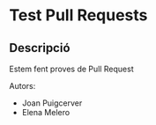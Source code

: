 # Test Pull Requests
## Descripció
Estem fent proves de Pull Request

Autors:
- Joan Puigcerver
- Elena Melero
